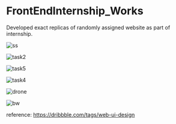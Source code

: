 # FrontEndInternship_Works
Developed exact replicas of randomly assigned website as part of internship.  



![ss](https://github.com/MnkshiSuresh/FrontEnd_InternshipTask/assets/119519427/ccb87dd7-5bf4-47ae-bc77-704285778720)

![task2](https://github.com/user-attachments/assets/0567894f-7f2a-4227-8930-94264c3aa49c)

![task5](https://github.com/user-attachments/assets/8e1e8d21-cc8e-4afd-b648-f461474e4cf3)

![task4](https://github.com/user-attachments/assets/a07c1997-e04a-4271-8617-a563f38e1251)

![drone](https://github.com/user-attachments/assets/1b401b38-7b02-46b0-95c2-72dc6bcbd8c4)

![bw](https://github.com/user-attachments/assets/1ebe1b27-965e-4ee6-be47-186b67e7f3ef)

reference: https://dribbble.com/tags/web-ui-design
